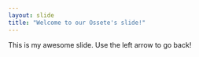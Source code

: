 ```yaml
---
layout: slide
title: "Welcome to our Ossete's slide!"
---
```

This is my awesome slide.
Use the left arrow to go back!